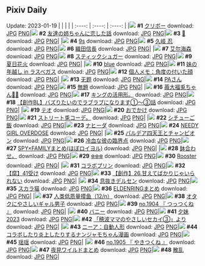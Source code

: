 ## Pixiv Daily
Update: 2023-01-19
|      |      |      |
| :----: | :----: | :----: |
|![](https://pixiv.microyu.workers.dev/c/240x480/img-master/img/2023/01/17/00/09/48/104578449_p0_master1200.jpg) **#1** [クリボー](https://www.pixiv.net/artworks/104578449) download: [JPG](https://pixiv.microyu.workers.dev/img-original/img/2023/01/17/00/09/48/104578449_p0.jpg) [PNG](https://pixiv.microyu.workers.dev/img-original/img/2023/01/17/00/09/48/104578449_p0.png)|![](https://pixiv.microyu.workers.dev/c/240x480/img-master/img/2023/01/17/00/01/25/104578077_p0_master1200.jpg) **#2** [友達の姉ちゃんに恋した話](https://www.pixiv.net/artworks/104578077) download: [JPG](https://pixiv.microyu.workers.dev/img-original/img/2023/01/17/00/01/25/104578077_p0.jpg) [PNG](https://pixiv.microyu.workers.dev/img-original/img/2023/01/17/00/01/25/104578077_p0.png)|![](https://pixiv.microyu.workers.dev/c/240x480/img-master/img/2023/01/17/00/00/22/104577925_p0_master1200.jpg) **#3** [🐰](https://www.pixiv.net/artworks/104577925) download: [JPG](https://pixiv.microyu.workers.dev/img-original/img/2023/01/17/00/00/22/104577925_p0.jpg) [PNG](https://pixiv.microyu.workers.dev/img-original/img/2023/01/17/00/00/22/104577925_p0.png)|
|![](https://pixiv.microyu.workers.dev/c/240x480/img-master/img/2023/01/17/03/10/44/104582132_p0_master1200.jpg) **#4** [9s](https://www.pixiv.net/artworks/104582132) download: [JPG](https://pixiv.microyu.workers.dev/img-original/img/2023/01/17/03/10/44/104582132_p0.jpg) [PNG](https://pixiv.microyu.workers.dev/img-original/img/2023/01/17/03/10/44/104582132_p0.png)|![](https://pixiv.microyu.workers.dev/c/240x480/img-master/img/2023/01/17/00/00/14/104577893_p0_master1200.jpg) **#5** [久岐 忍](https://www.pixiv.net/artworks/104577893) download: [JPG](https://pixiv.microyu.workers.dev/img-original/img/2023/01/17/00/00/14/104577893_p0.jpg) [PNG](https://pixiv.microyu.workers.dev/img-original/img/2023/01/17/00/00/14/104577893_p0.png)|![](https://pixiv.microyu.workers.dev/c/240x480/img-master/img/2023/01/18/00/00/33/104602777_p0_master1200.jpg) **#6** [織田信長](https://www.pixiv.net/artworks/104602777) download: [JPG](https://pixiv.microyu.workers.dev/img-original/img/2023/01/18/00/00/33/104602777_p0.jpg) [PNG](https://pixiv.microyu.workers.dev/img-original/img/2023/01/18/00/00/33/104602777_p0.png)|
|![](https://pixiv.microyu.workers.dev/c/240x480/img-master/img/2023/01/18/01/29/42/104605228_p0_master1200.jpg) **#7** [艾尔海森](https://www.pixiv.net/artworks/104605228) download: [JPG](https://pixiv.microyu.workers.dev/img-original/img/2023/01/18/01/29/42/104605228_p0.jpg) [PNG](https://pixiv.microyu.workers.dev/img-original/img/2023/01/18/01/29/42/104605228_p0.png)|![](https://pixiv.microyu.workers.dev/c/240x480/img-master/img/2023/01/17/20/30/03/104596567_p0_master1200.jpg) **#8** [スティックシュガー](https://www.pixiv.net/artworks/104596567) download: [JPG](https://pixiv.microyu.workers.dev/img-original/img/2023/01/17/20/30/03/104596567_p0.jpg) [PNG](https://pixiv.microyu.workers.dev/img-original/img/2023/01/17/20/30/03/104596567_p0.png)|![](https://pixiv.microyu.workers.dev/c/240x480/img-master/img/2023/01/17/00/00/41/104577987_p0_master1200.jpg) **#9** [夏日花火](https://www.pixiv.net/artworks/104577987) download: [JPG](https://pixiv.microyu.workers.dev/img-original/img/2023/01/17/00/00/41/104577987_p0.jpg) [PNG](https://pixiv.microyu.workers.dev/img-original/img/2023/01/17/00/00/41/104577987_p0.png)|
|![](https://pixiv.microyu.workers.dev/c/240x480/img-master/img/2023/01/18/04/42/36/104607676_p0_master1200.jpg) **#10** [blue](https://www.pixiv.net/artworks/104607676) download: [JPG](https://pixiv.microyu.workers.dev/img-original/img/2023/01/18/04/42/36/104607676_p0.jpg) [PNG](https://pixiv.microyu.workers.dev/img-original/img/2023/01/18/04/42/36/104607676_p0.png)|![](https://pixiv.microyu.workers.dev/c/240x480/img-master/img/2023/01/17/19/58/45/104595672_p0_master1200.jpg) **#11** [妹の年越し in ラスベガス](https://www.pixiv.net/artworks/104595672) download: [JPG](https://pixiv.microyu.workers.dev/img-original/img/2023/01/17/19/58/45/104595672_p0.jpg) [PNG](https://pixiv.microyu.workers.dev/img-original/img/2023/01/17/19/58/45/104595672_p0.png)|![](https://pixiv.microyu.workers.dev/c/240x480/img-master/img/2023/01/18/08/00/08/104609449_p0_master1200.jpg) **#12** [個人メモ：角度の付いた顔](https://www.pixiv.net/artworks/104609449) download: [JPG](https://pixiv.microyu.workers.dev/img-original/img/2023/01/18/08/00/08/104609449_p0.jpg) [PNG](https://pixiv.microyu.workers.dev/img-original/img/2023/01/18/08/00/08/104609449_p0.png)|
|![](https://pixiv.microyu.workers.dev/c/240x480/img-master/img/2023/01/17/13/34/52/104589070_p0_master1200.jpg) **#13** [无题](https://www.pixiv.net/artworks/104589070) download: [JPG](https://pixiv.microyu.workers.dev/img-original/img/2023/01/17/13/34/52/104589070_p0.jpg) [PNG](https://pixiv.microyu.workers.dev/img-original/img/2023/01/17/13/34/52/104589070_p0.png)|![](https://pixiv.microyu.workers.dev/c/240x480/img-master/img/2023/01/17/16/21/18/104591322_p0_master1200.jpg) **#14** [PAさん](https://www.pixiv.net/artworks/104591322) download: [JPG](https://pixiv.microyu.workers.dev/img-original/img/2023/01/17/16/21/18/104591322_p0.jpg) [PNG](https://pixiv.microyu.workers.dev/img-original/img/2023/01/17/16/21/18/104591322_p0.png)|![](https://pixiv.microyu.workers.dev/c/240x480/img-master/img/2023/01/18/00/06/24/104603139_p0_master1200.jpg) **#15** [無題](https://www.pixiv.net/artworks/104603139) download: [JPG](https://pixiv.microyu.workers.dev/img-original/img/2023/01/18/00/06/24/104603139_p0.jpg) [PNG](https://pixiv.microyu.workers.dev/img-original/img/2023/01/18/00/06/24/104603139_p0.png)|
|![](https://pixiv.microyu.workers.dev/c/240x480/img-master/img/2023/01/17/17/27/27/104592440_p0_master1200.jpg) **#16** [苺大福兎ちゃん🐇🍓](https://www.pixiv.net/artworks/104592440) download: [JPG](https://pixiv.microyu.workers.dev/img-original/img/2023/01/17/17/27/27/104592440_p0.jpg) [PNG](https://pixiv.microyu.workers.dev/img-original/img/2023/01/17/17/27/27/104592440_p0.png)|![](https://pixiv.microyu.workers.dev/c/240x480/img-master/img/2023/01/18/16/22/27/104614861_p0_master1200.jpg) **#17** [キングの活用形。](https://www.pixiv.net/artworks/104614861) download: [JPG](https://pixiv.microyu.workers.dev/img-original/img/2023/01/18/16/22/27/104614861_p0.jpg) [PNG](https://pixiv.microyu.workers.dev/img-original/img/2023/01/18/16/22/27/104614861_p0.png)|![](https://pixiv.microyu.workers.dev/c/240x480/img-master/img/2023/01/18/20/00/32/104620136_p0_master1200.jpg) **#18** [【創作BL】バズりたいのでラブラブになります①〜③話](https://www.pixiv.net/artworks/104620136) download: [JPG](https://pixiv.microyu.workers.dev/img-original/img/2023/01/18/20/00/32/104620136_p0.jpg) [PNG](https://pixiv.microyu.workers.dev/img-original/img/2023/01/18/20/00/32/104620136_p0.png)|
|![](https://pixiv.microyu.workers.dev/c/240x480/img-master/img/2023/01/18/18/29/53/104618002_p0_master1200.jpg) **#19** [テオ](https://www.pixiv.net/artworks/104618002) download: [JPG](https://pixiv.microyu.workers.dev/img-original/img/2023/01/18/18/29/53/104618002_p0.jpg) [PNG](https://pixiv.microyu.workers.dev/img-original/img/2023/01/18/18/29/53/104618002_p0.png)|![](https://pixiv.microyu.workers.dev/c/240x480/img-master/img/2023/01/17/00/00/11/104577879_p0_master1200.jpg) **#20** [おでかけ](https://www.pixiv.net/artworks/104577879) download: [JPG](https://pixiv.microyu.workers.dev/img-original/img/2023/01/17/00/00/11/104577879_p0.jpg) [PNG](https://pixiv.microyu.workers.dev/img-original/img/2023/01/17/00/00/11/104577879_p0.png)|![](https://pixiv.microyu.workers.dev/c/240x480/img-master/img/2023/01/17/18/38/01/104593864_p0_master1200.jpg) **#21** [ストリート兎コーデ。](https://www.pixiv.net/artworks/104593864) download: [JPG](https://pixiv.microyu.workers.dev/img-original/img/2023/01/17/18/38/01/104593864_p0.jpg) [PNG](https://pixiv.microyu.workers.dev/img-original/img/2023/01/17/18/38/01/104593864_p0.png)|
|![](https://pixiv.microyu.workers.dev/c/240x480/img-master/img/2023/01/18/23/05/27/104625407_p0_master1200.jpg) **#22** [シチューご飯](https://www.pixiv.net/artworks/104625407) download: [JPG](https://pixiv.microyu.workers.dev/img-original/img/2023/01/18/23/05/27/104625407_p0.jpg) [PNG](https://pixiv.microyu.workers.dev/img-original/img/2023/01/18/23/05/27/104625407_p0.png)|![](https://pixiv.microyu.workers.dev/c/240x480/img-master/img/2023/01/17/11/07/43/104586991_p0_master1200.jpg) **#23** [ナヒーダ](https://www.pixiv.net/artworks/104586991) download: [JPG](https://pixiv.microyu.workers.dev/img-original/img/2023/01/17/11/07/43/104586991_p0.jpg) [PNG](https://pixiv.microyu.workers.dev/img-original/img/2023/01/17/11/07/43/104586991_p0.png)|![](https://pixiv.microyu.workers.dev/c/240x480/img-master/img/2023/01/18/20/26/41/104620766_p0_master1200.jpg) **#24** [NEEDY GIRL OVERDOSE](https://www.pixiv.net/artworks/104620766) download: [JPG](https://pixiv.microyu.workers.dev/img-original/img/2023/01/18/20/26/41/104620766_p0.jpg) [PNG](https://pixiv.microyu.workers.dev/img-original/img/2023/01/18/20/26/41/104620766_p0.png)|
|![](https://pixiv.microyu.workers.dev/c/240x480/img-master/img/2023/01/17/18/01/52/104593170_p0_master1200.jpg) **#25** [パルデア四天王とチャンピオン](https://www.pixiv.net/artworks/104593170) download: [JPG](https://pixiv.microyu.workers.dev/img-original/img/2023/01/17/18/01/52/104593170_p0.jpg) [PNG](https://pixiv.microyu.workers.dev/img-original/img/2023/01/17/18/01/52/104593170_p0.png)|![](https://pixiv.microyu.workers.dev/c/240x480/img-master/img/2023/01/17/10/43/45/104586680_p0_master1200.jpg) **#26** [冷血な彼の臨界点](https://www.pixiv.net/artworks/104586680) download: [JPG](https://pixiv.microyu.workers.dev/img-original/img/2023/01/17/10/43/45/104586680_p0.jpg) [PNG](https://pixiv.microyu.workers.dev/img-original/img/2023/01/17/10/43/45/104586680_p0.png)|![](https://pixiv.microyu.workers.dev/c/240x480/img-master/img/2023/01/18/00/01/07/104602874_p0_master1200.jpg) **#27** [SPY×FAMILYまとめ(ほぼロイヨル)](https://www.pixiv.net/artworks/104602874) download: [JPG](https://pixiv.microyu.workers.dev/img-original/img/2023/01/18/00/01/07/104602874_p0.jpg) [PNG](https://pixiv.microyu.workers.dev/img-original/img/2023/01/18/00/01/07/104602874_p0.png)|
|![](https://pixiv.microyu.workers.dev/c/240x480/img-master/img/2023/01/18/00/07/19/104596456_p0_master1200.jpg) **#28** [鉢合わせ。](https://www.pixiv.net/artworks/104596456) download: [JPG](https://pixiv.microyu.workers.dev/img-original/img/2023/01/18/00/07/19/104596456_p0.jpg) [PNG](https://pixiv.microyu.workers.dev/img-original/img/2023/01/18/00/07/19/104596456_p0.png)|![](https://pixiv.microyu.workers.dev/c/240x480/img-master/img/2023/01/18/00/46/46/104604297_p0_master1200.jpg) **#29** [❄️❄️❄️](https://www.pixiv.net/artworks/104604297) download: [JPG](https://pixiv.microyu.workers.dev/img-original/img/2023/01/18/00/46/46/104604297_p0.jpg) [PNG](https://pixiv.microyu.workers.dev/img-original/img/2023/01/18/00/46/46/104604297_p0.png)|![](https://pixiv.microyu.workers.dev/c/240x480/img-master/img/2023/01/17/18/02/56/104593188_p0_master1200.jpg) **#30** [Rooster](https://www.pixiv.net/artworks/104593188) download: [JPG](https://pixiv.microyu.workers.dev/img-original/img/2023/01/17/18/02/56/104593188_p0.jpg) [PNG](https://pixiv.microyu.workers.dev/img-original/img/2023/01/17/18/02/56/104593188_p0.png)|
|![](https://pixiv.microyu.workers.dev/c/240x480/img-master/img/2023/01/17/22/42/01/104600349_p0_master1200.jpg) **#31** [コラボプリン](https://www.pixiv.net/artworks/104600349) download: [JPG](https://pixiv.microyu.workers.dev/img-original/img/2023/01/17/22/42/01/104600349_p0.jpg) [PNG](https://pixiv.microyu.workers.dev/img-original/img/2023/01/17/22/42/01/104600349_p0.png)|![](https://pixiv.microyu.workers.dev/c/240x480/img-master/img/2023/01/18/13/14/07/104613173_p0_master1200.jpg) **#32** [【腐】41受け](https://www.pixiv.net/artworks/104613173) download: [JPG](https://pixiv.microyu.workers.dev/img-original/img/2023/01/18/13/14/07/104613173_p0.jpg) [PNG](https://pixiv.microyu.workers.dev/img-original/img/2023/01/18/13/14/07/104613173_p0.png)|![](https://pixiv.microyu.workers.dev/c/240x480/img-master/img/2023/01/18/14/53/35/104614483_p0_master1200.jpg) **#33** [【創作】26.甘えてばかりじゃいられない](https://www.pixiv.net/artworks/104614483) download: [JPG](https://pixiv.microyu.workers.dev/img-original/img/2023/01/18/14/53/35/104614483_p0.jpg) [PNG](https://pixiv.microyu.workers.dev/img-original/img/2023/01/18/14/53/35/104614483_p0.png)|
|![](https://pixiv.microyu.workers.dev/c/240x480/img-master/img/2023/01/18/00/13/59/104603387_p0_master1200.jpg) **#34** [息抜きデルセン](https://www.pixiv.net/artworks/104603387) download: [JPG](https://pixiv.microyu.workers.dev/img-original/img/2023/01/18/00/13/59/104603387_p0.jpg) [PNG](https://pixiv.microyu.workers.dev/img-original/img/2023/01/18/00/13/59/104603387_p0.png)|![](https://pixiv.microyu.workers.dev/c/240x480/img-master/img/2023/01/17/17/50/09/104592895_p0_master1200.jpg) **#35** [スカラ猫](https://www.pixiv.net/artworks/104592895) download: [JPG](https://pixiv.microyu.workers.dev/img-original/img/2023/01/17/17/50/09/104592895_p0.jpg) [PNG](https://pixiv.microyu.workers.dev/img-original/img/2023/01/17/17/50/09/104592895_p0.png)|![](https://pixiv.microyu.workers.dev/c/240x480/img-master/img/2023/01/17/13/00/06/104588573_p0_master1200.jpg) **#36** [ELDENRINGまとめ](https://www.pixiv.net/artworks/104588573) download: [JPG](https://pixiv.microyu.workers.dev/img-original/img/2023/01/17/13/00/06/104588573_p0.jpg) [PNG](https://pixiv.microyu.workers.dev/img-original/img/2023/01/17/13/00/06/104588573_p0.png)|
|![](https://pixiv.microyu.workers.dev/c/240x480/img-master/img/2023/01/17/09/07/49/104585603_p0_master1200.jpg) **#37** [人类低质量摸鱼（12/n）](https://www.pixiv.net/artworks/104585603) download: [JPG](https://pixiv.microyu.workers.dev/img-original/img/2023/01/17/09/07/49/104585603_p0.jpg) [PNG](https://pixiv.microyu.workers.dev/img-original/img/2023/01/17/09/07/49/104585603_p0.png)|![](https://pixiv.microyu.workers.dev/c/240x480/img-master/img/2023/01/18/14/54/04/104614492_p0_master1200.jpg) **#38** [オタクにやさしいギャル男子](https://www.pixiv.net/artworks/104614492) download: [JPG](https://pixiv.microyu.workers.dev/img-original/img/2023/01/18/14/54/04/104614492_p0.jpg) [PNG](https://pixiv.microyu.workers.dev/img-original/img/2023/01/18/14/54/04/104614492_p0.png)|![](https://pixiv.microyu.workers.dev/c/240x480/img-master/img/2023/01/17/19/29/00/104594993_p0_master1200.jpg) **#39** [no.1904 『 つっつくね 』](https://www.pixiv.net/artworks/104594993) download: [JPG](https://pixiv.microyu.workers.dev/img-original/img/2023/01/17/19/29/00/104594993_p0.jpg) [PNG](https://pixiv.microyu.workers.dev/img-original/img/2023/01/17/19/29/00/104594993_p0.png)|
|![](https://pixiv.microyu.workers.dev/c/240x480/img-master/img/2023/01/17/20/30/57/104596601_p0_master1200.jpg) **#40** [バニー](https://www.pixiv.net/artworks/104596601) download: [JPG](https://pixiv.microyu.workers.dev/img-original/img/2023/01/17/20/30/57/104596601_p0.jpg) [PNG](https://pixiv.microyu.workers.dev/img-original/img/2023/01/17/20/30/57/104596601_p0.png)|![](https://pixiv.microyu.workers.dev/c/240x480/img-master/img/2023/01/18/12/10/20/104612258_p0_master1200.jpg) **#41** [夕妹2023](https://www.pixiv.net/artworks/104612258) download: [JPG](https://pixiv.microyu.workers.dev/img-original/img/2023/01/18/12/10/20/104612258_p0.jpg) [PNG](https://pixiv.microyu.workers.dev/img-original/img/2023/01/18/12/10/20/104612258_p0.png)|![](https://pixiv.microyu.workers.dev/c/240x480/img-master/img/2023/01/18/18/06/43/104617573_p0_master1200.jpg) **#42** [「穂波ママのやさしいセカイ③」より](https://www.pixiv.net/artworks/104617573) download: [JPG](https://pixiv.microyu.workers.dev/img-original/img/2023/01/18/18/06/43/104617573_p0.jpg) [PNG](https://pixiv.microyu.workers.dev/img-original/img/2023/01/18/18/06/43/104617573_p0.png)|
|![](https://pixiv.microyu.workers.dev/c/240x480/img-master/img/2023/01/18/23/21/56/104625846_p0_master1200.jpg) **#43** [ニーア：自動人形](https://www.pixiv.net/artworks/104625846) download: [JPG](https://pixiv.microyu.workers.dev/img-original/img/2023/01/18/23/21/56/104625846_p0.jpg) [PNG](https://pixiv.microyu.workers.dev/img-original/img/2023/01/18/23/21/56/104625846_p0.png)|![](https://pixiv.microyu.workers.dev/c/240x480/img-master/img/2023/01/17/00/01/35/104578092_p0_master1200.jpg) **#44** [コラボしたり炎上したりするナンジャモちゃん漫画](https://www.pixiv.net/artworks/104578092) download: [JPG](https://pixiv.microyu.workers.dev/img-original/img/2023/01/17/00/01/35/104578092_p0.jpg) [PNG](https://pixiv.microyu.workers.dev/img-original/img/2023/01/17/00/01/35/104578092_p0.png)|![](https://pixiv.microyu.workers.dev/c/240x480/img-master/img/2023/01/18/14/24/53/104614106_p0_master1200.jpg) **#45** [瑶瑶](https://www.pixiv.net/artworks/104614106) download: [JPG](https://pixiv.microyu.workers.dev/img-original/img/2023/01/18/14/24/53/104614106_p0.jpg) [PNG](https://pixiv.microyu.workers.dev/img-original/img/2023/01/18/14/24/53/104614106_p0.png)|
|![](https://pixiv.microyu.workers.dev/c/240x480/img-master/img/2023/01/18/12/07/10/104612217_p0_master1200.jpg) **#46** [no.1905 『 やきつくね 』](https://www.pixiv.net/artworks/104612217) download: [JPG](https://pixiv.microyu.workers.dev/img-original/img/2023/01/18/12/07/10/104612217_p0.jpg) [PNG](https://pixiv.microyu.workers.dev/img-original/img/2023/01/18/12/07/10/104612217_p0.png)|![](https://pixiv.microyu.workers.dev/c/240x480/img-master/img/2023/01/18/19/03/23/104618763_p0_master1200.jpg) **#47** [夜見ワイルドまとめ](https://www.pixiv.net/artworks/104618763) download: [JPG](https://pixiv.microyu.workers.dev/img-original/img/2023/01/18/19/03/23/104618763_p0.jpg) [PNG](https://pixiv.microyu.workers.dev/img-original/img/2023/01/18/19/03/23/104618763_p0.png)|![](https://pixiv.microyu.workers.dev/c/240x480/img-master/img/2023/01/17/00/00/19/104577915_p0_master1200.jpg) **#48** [散乱](https://www.pixiv.net/artworks/104577915) download: [JPG](https://pixiv.microyu.workers.dev/img-original/img/2023/01/17/00/00/19/104577915_p0.jpg) [PNG](https://pixiv.microyu.workers.dev/img-original/img/2023/01/17/00/00/19/104577915_p0.png)|
